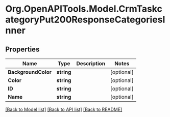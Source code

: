 # Org.OpenAPITools.Model.CrmTaskcategoryPut200ResponseCategoriesInner

## Properties

Name | Type | Description | Notes
------------ | ------------- | ------------- | -------------
**BackgroundColor** | **string** |  | [optional] 
**Color** | **string** |  | [optional] 
**ID** | **string** |  | [optional] 
**Name** | **string** |  | [optional] 

[[Back to Model list]](../README.md#documentation-for-models) [[Back to API list]](../README.md#documentation-for-api-endpoints) [[Back to README]](../README.md)


